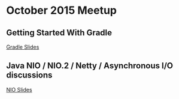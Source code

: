 # October 2015 Meetup

## Getting Started With Gradle 

[Gradle Slides](https://docs.google.com/presentation/d/1zrYEbFYERcSvIcskVHmlY_7k4uwePdzJw0mc4xiC7-Q/edit?usp=sharing)

## Java NIO / NIO.2 / Netty / Asynchronous I/O discussions

[NIO Slides](https://docs.google.com/presentation/d/1HM_y2mr8WsN1-xXIR8mVCoiEm2CD_p6eiwgaXxQK96M/edit?usp=sharing)